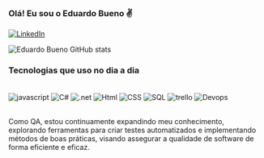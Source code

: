 
### Olá! Eu sou o Eduardo Bueno ✌️

[![LinkedIn](https://img.shields.io/badge/LinkedIn-0077B5?style=for-the-badge&logo=linkedin&logoColor=white)](https://www.linkedin.com/in/eduardo-bueno-4273241b0/)

![Eduardo Bueno GitHub stats](https://github-readme-stats.vercel.app/api?username=eduardobuenosilva&show_icons=true&theme=radical)

### Tecnologias que uso no dia a dia

<div style="display: inline_block"><br/>
    <img align="center" alt="javascript" src="https://img.shields.io/badge/JavaScript-F7DF1E?style=for-the-badge&logo=javascript&logoColor=black">
    <img align="center" alt="C#" src="https://img.shields.io/badge/C%23-239120?style=for-the-badge&logo=c-sharp&logoColor=white">
    <img align="center" alt=".net" src="https://img.shields.io/badge/.NET-5C2D91?style=for-the-badge&logo=.net&logoColor=white">
    <img align="center" alt="Html" src="https://img.shields.io/badge/HTML5-E34F26?style=for-the-badge&logo=html5&logoColor=white">
    <img align="center" alt="CSS" src="https://img.shields.io/badge/CSS3-1572B6?style=for-the-badge&logo=css3&logoColor=white">
    <img align="center" alt="SQL" src="https://img.shields.io/badge/Microsoft%20SQL%20Server-CC2927?style=for-the-badge&logo=microsoft%20sql%20server&logoColor=white">
    <img align="center" alt="trello" src="https://img.shields.io/badge/Trello-0052CC?style=for-the-badge&logo=trello&logoColor=white">
    <img align="center" alt="Devops" src="https://img.shields.io/badge/Azure_DevOps-0078D7?style=for-the-badge&logo=azure-devops&logoColor=white">
</div><br/>

Como QA, estou continuamente expandindo meu conhecimento, explorando ferramentas para criar testes automatizados e implementando métodos de boas práticas, visando assegurar a qualidade de software de forma eficiente e eficaz.

